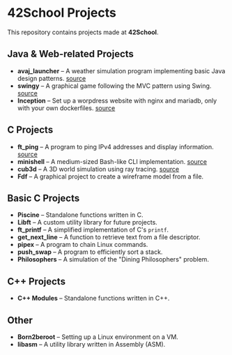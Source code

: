 # 42School Projects  

This repository contains projects made at **42School**.

## Java & Web-related Projects 

- **avaj_launcher** – A weather simulation program implementing basic Java design patterns. [source](https://github.com/Kevin-Seligmann/avaj-launcher)
- **swingy** – A graphical game following the MVC pattern using Swing. [source](https://github.com/Kevin-Seligmann/swingy)
- **Inception** – Set up a worpdress website with nginx and mariadb, only with your own dockerfiles. [source](https://github.com/Kevin-Seligmann/inception)

## C Projects  

- **ft_ping** – A program to ping IPv4 addresses and display information. [source](https://github.com/Kevin-Seligmann/ping)
- **minishell** – A medium-sized Bash-like CLI implementation. [source](https://github.com/Kevin-Seligmann/minishell/)
- **cub3d** – A 3D world simulation using ray tracing. [source](https://github.com/Kevin-Seligmann/cub3d)
- **Fdf** – A graphical project to create a wireframe model from a file.

## Basic C Projects  

- **Piscine** – Standalone functions written in C.
- **Libft** – A custom utility library for future projects.
- **ft_printf** – A simplified implementation of C's `printf`.
- **get_next_line** – A function to retrieve text from a file descriptor.
- **pipex** – A program to chain Linux commands.
- **push_swap** – A program to efficiently sort a stack.
- **Philosophers** – A simulation of the "Dining Philosophers" problem.

## C++ Projects  

- **C++ Modules** – Standalone functions written in C++.

## Other  

- **Born2beroot** – Setting up a Linux environment on a VM.
- **libasm** – A utility library written in Assembly (ASM).
